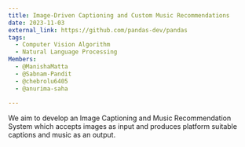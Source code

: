 ```yaml
---
title: Image-Driven Captioning and Custom Music Recommendations
date: 2023-11-03
external_link: https://github.com/pandas-dev/pandas
tags:
  - Computer Vision Algorithm
  - Natural Language Processing
Members:
  - @ManishaMatta
  - @Sabnam-Pandit
  - @chebrolu6405
  - @anurima-saha
  
---
```


We aim to develop an Image Captioning and Music Recommendation System which accepts images as input and produces platform suitable captions and music as an output.

<!--more-->
